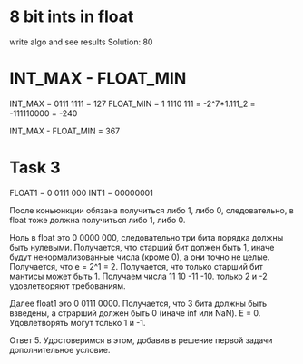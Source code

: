 # 8 bit ints in float

write algo and see results
Solution: 80

# INT_MAX - FLOAT_MIN

INT_MAX = 0111 1111 = 127
FLOAT_MIN = 1 1110 111 = -2^7*1.111_2 = -111110000 = -240

INT_MAX - FLOAT_MIN = 367

# Task 3
FLOAT1 = 0 0111 000
INT1 = 00000001

После коньюнкции обязана получиться либо 1, либо 0, следовательно, в float тоже должна получиться либо 1, либо 0.

Ноль в float это 0 0000 000, следовательно три бита порядка должны быть нулевыми. Получается, что старший бит должен быть 1, иначе будут ненормализованные числа (кроме 0), а они точно не целые. Получается, что e = 2^1 = 2. Получается, что только старший бит мантисы может быть 1. Получаем числа 11 10 -11 -10. только 2 и -2 удовлетворяют требованиям.

Далее float1 это 0 0111 0000. Получается, что 3 бита должны быть взведены, а страрший должен быть 0 (иначе inf или NaN). E = 0. Удовлетворять могут только 1 и -1.

Ответ 5. Удостоверимся в этом, добавив в решение первой задачи дополнительное условие.
